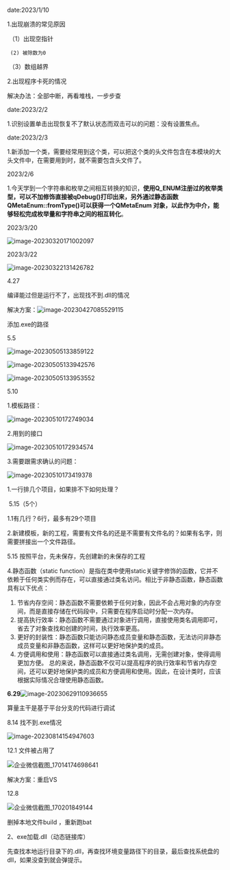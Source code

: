 date:2023/1/10

1.出现崩溃的常见原因

​	（1）出现空指针

  	 (2) 被除数为0

​	（3）数组越界





2.出现程序卡死的情况

解决办法：全部中断，再看堆栈，一步步查





date:2023/2/2

1.识别设置单击出现恢复不了默认状态而双击可以的问题：没有设置焦点。



date:2023/2/3

1.新添加一个类，需要经常用到这个类，可以把这个类的头文件包含在本模块的大头文件中，在需要用到时，就不需要包含头文件了。





2023/2/6

1.今天学到一个字符串和枚举之间相互转换的知识，**使用Q_ENUM注册过的枚举类型，可以不加修饰直接被qDebug()打印出来，另外通过静态函数QMetaEnum::fromType()可以获得一个QMetaEnum 对象，以此作为中介，能够轻松完成枚举量和字符串之间的相互转化**。



2023/3/20

![image-20230320171002097](../AppData/Roaming/Typora/typora-user-images/image-20230320171002097.png)

2023/3/22

![image-20230322131426782](../AppData/Roaming/Typora/typora-user-images/image-20230322131426782.png)



4.27

编译能过但是运行不了，出现找不到.dll的情况

解决方案：![image-20230427085529115](../AppData/Roaming/Typora/typora-user-images/image-20230427085529115.png)

添加.exe的路径



5.5

![image-20230505133859122](../AppData/Roaming/Typora/typora-user-images/image-20230505133859122.png)



![image-20230505133942576](../AppData/Roaming/Typora/typora-user-images/image-20230505133942576.png)

<img src="../AppData/Roaming/Typora/typora-user-images/image-20230505133953552.png" alt="image-20230505133953552"  />



5.10

1.模板路径：

![image-20230510172749034](../AppData/Roaming/Typora/typora-user-images/image-20230510172749034.png)

2.用到的接口

![image-20230510172934574](../AppData/Roaming/Typora/typora-user-images/image-20230510172934574.png)



3.需要跟需求确认的问题：

![image-20230510173419378](../AppData/Roaming/Typora/typora-user-images/image-20230510173419378.png)

1.一行排几个项目，如果排不下如何处理？

​    5.15（5个）

1.1有几行？6行，最多有29个项目

2.新建模板，新的工程，需要有文件名的还是不需要有文件名的？如果有名字，则需要拼接出一个文件路径。

  5.15 按照平台，先未保存，先创建新的未保存的工程



4.静态函数（static function）是指在类中使用static关键字修饰的函数，它并不依赖于任何类实例而存在，可以直接通过类名访问。相比于非静态函数，静态函数具有以下优点：

1. 节省内存空间：静态函数不需要依赖于任何对象，因此不会占用对象的内存空间，而是直接存储在代码段中，只需要在程序启动时分配一次内存。
2. 提高执行效率：静态函数不需要通过对象进行调用，直接使用类名调用即可，省去了对象查找和创建的时间，执行效率更高。
3. 更好的封装性：静态函数只能访问静态成员变量和静态函数，无法访问非静态成员变量和非静态函数，这样可以更好地保护类的成员。
4. 方便调用和使用：静态函数可以直接通过类名调用，无需创建对象，使得调用更加方便。 总的来说，静态函数不仅可以提高程序的执行效率和节省内存空间，还可以更好地保护类的成员和方便调用和使用。因此，在设计类时，应该根据实际情况合理使用静态函数。







**6.29**![image-20230629110936655](../AppData/Roaming/Typora/typora-user-images/image-20230629110936655.png)

算量主干是基于平台分支的代码进行调试



8.14  找不到.exe情况

![image-20230814154947603](../AppData/Roaming/Typora/typora-user-images/image-20230814154947603.png)



12.1  文件被占用了

![企业微信截图_17014174698641](E:/%E5%AE%9E%E4%B9%A0%E5%AD%A6%E4%B9%A0%E8%B5%84%E6%96%99/WXWork%20Files/Image/2023-12/%E4%BC%81%E4%B8%9A%E5%BE%AE%E4%BF%A1%E6%88%AA%E5%9B%BE_17014174698641.png)

解决方案：重启VS

12.8

![企业微信截图_170201849144](E:/%E5%AE%9E%E4%B9%A0%E5%AD%A6%E4%B9%A0%E8%B5%84%E6%96%99/WXWork%20Files/Image/2023-12/%E4%BC%81%E4%B8%9A%E5%BE%AE%E4%BF%A1%E6%88%AA%E5%9B%BE_170201849144.png)

删掉本地文件build ，重新跑bat

2、exe加载.dll（动态链接库） 

 先查找本地运行目录下的.dll，再查找环境变量路径下的目录，最后查找系统盘的dll，如果没查到就会弹提示。 
